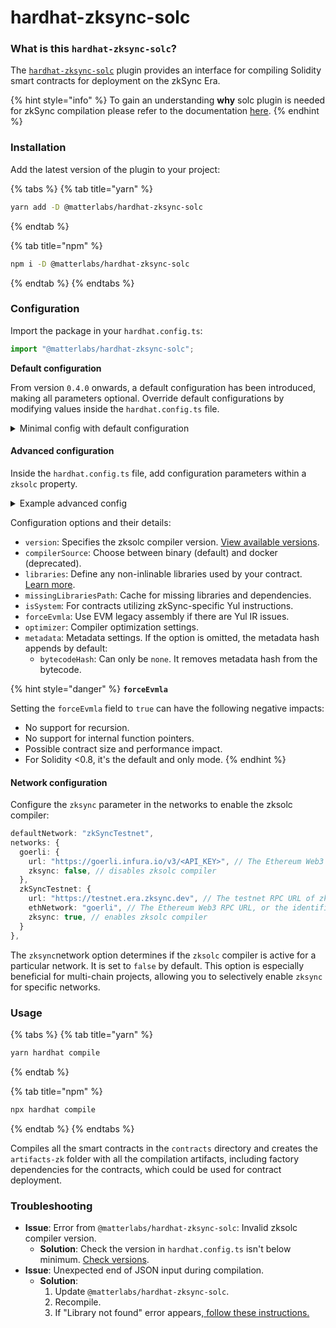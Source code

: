 # hardhat-zksync-solc

### **What is this** `hardhat-zksync-solc`**?**

The [`hardhat-zksync-solc`](https://www.npmjs.com/package/@matterlabs/hardhat-zksync-solc) plugin provides an interface for compiling Solidity smart contracts for deployment on the zkSync Era.

{% hint style="info" %}
To gain an understanding **why** solc plugin is needed for zkSync compilation please refer to the documentation [here](https://era.zksync.io/docs/tools/compiler-toolchain/overview.html).
{% endhint %}

### **Installation**

Add the latest version of the plugin to your project:

{% tabs %}
{% tab title="yarn" %}
```bash
yarn add -D @matterlabs/hardhat-zksync-solc
```
{% endtab %}

{% tab title="npm" %}
```bash
npm i -D @matterlabs/hardhat-zksync-solc
```
{% endtab %}
{% endtabs %}

### Configuration

Import the package in your `hardhat.config.ts`:

```typescript
import "@matterlabs/hardhat-zksync-solc";
```

**Default configuration**&#x20;

From version `0.4.0` onwards, a default configuration has been introduced, making all parameters optional. Override default configurations by modifying values inside the `hardhat.config.ts` file.

<details>

<summary>Minimal config with default configuration</summary>

```typescript
import { HardhatUserConfig } from "hardhat/config";

import "@matterlabs/hardhat-zksync-deploy";
import "@matterlabs/hardhat-zksync-solc";

const config: HardhatUserConfig = {
  zksolc: {},
  defaultNetwork: "zkSyncTestnet",
  networks: {
    hardhat: {
      zksync: false,
    },
    zkSyncTestnet: {
      url: "http://localhost:3050",
      ethNetwork: "http://localhost:8545",
      zksync: true,
    };
  },
  solidity: {
    version: "0.8.20",
  },
};

export default config;
```

</details>

#### Advanced configuration

Inside the `hardhat.config.ts` file, add configuration parameters within a `zksolc` property.

<details>

<summary>Example advanced config</summary>

<pre class="language-typescript"><code class="lang-typescript">import { HardhatUserConfig } from "hardhat/config";

import "@matterlabs/hardhat-zksync-deploy";
import "@matterlabs/hardhat-zksync-solc";

const config: HardhatUserConfig = {
<strong>zksolc: {
</strong>    version: "latest", // optional.
    settings: {
      compilerPath: "zksolc",  // optional. Ignored for compilerSource "docker". Can be used if compiler is located in a specific folder
      libraries:{}, // optional. References to non-inlinable libraries
      missingLibrariesPath: "./.zksolc-libraries-cache/missingLibraryDependencies.json" // optional. This path serves as a cache that stores all the libraries that are missing or have dependencies on other libraries. A `hardhat-zksync-deploy` plugin uses this cache later to compile and deploy the libraries, especially when the `deploy-zksync:libraries` task is executed
      isSystem: false, // optional.  Enables Yul instructions available only for zkSync system contracts and libraries
      forceEvmla: false, // optional. Falls back to EVM legacy assembly if there is a bug with Yul
      optimizer: {
        enabled: true, // optional. True by default
        mode: '3' // optional. 3 by default, z to optimize bytecode size
      },
    }
},
  networks: {
    hardhat: {
      zksync: false,
    },
    zkSyncTestnet: {
      url: "http://localhost:3050",
      ethNetwork: "http://localhost:8545",
      zksync: true,
    };
  },
  solidity: {
    version: "0.8.20",
  },
};

export default config;
</code></pre>

</details>

Configuration options and their details:

* `version`: Specifies the zksolc compiler version. [View available versions](https://chat.openai.com/c/bbd6cd82-dec2-4f11-9e2d-3a2fd63b2f0b).
* `compilerSource`: Choose between binary (default) and docker (deprecated).
* `libraries`: Define any non-inlinable libraries used by your contract. [Learn more](https://chat.openai.com/c/bbd6cd82-dec2-4f11-9e2d-3a2fd63b2f0b).
* `missingLibrariesPath`: Cache for missing libraries and dependencies.
* `isSystem`: For contracts utilizing zkSync-specific Yul instructions.
* `forceEvmla`: Use EVM legacy assembly if there are Yul IR issues.
* `optimizer`: Compiler optimization settings.
* `metadata`: Metadata settings. If the option is omitted, the metadata hash appends by default:
  * `bytecodeHash`: Can only be `none`. It removes metadata hash from the bytecode.

{% hint style="danger" %}
**`forceEvmla`**

Setting the `forceEvmla` field to `true` can have the following negative impacts:

* No support for recursion.
* No support for internal function pointers.
* Possible contract size and performance impact.
* For Solidity <0.8, it's the default and only mode.
{% endhint %}

#### Network configuration

Configure the `zksync` parameter in the networks to enable the zksolc compiler:

```ts
defaultNetwork: "zkSyncTestnet",
networks: {
  goerli: {
    url: "https://goerli.infura.io/v3/<API_KEY>", // The Ethereum Web3 RPC URL (optional).
    zksync: false, // disables zksolc compiler
  },
  zkSyncTestnet: {
    url: "https://testnet.era.zksync.dev", // The testnet RPC URL of zkSync Era network.
    ethNetwork: "goerli", // The Ethereum Web3 RPC URL, or the identifier of the network (e.g. `mainnet` or `goerli`)
    zksync: true, // enables zksolc compiler
  }
},
```

The `zksync`network option determines if the `zksolc` compiler is active for a particular network. It is set to `false` by default. This option is especially beneficial for multi-chain projects, allowing you to selectively enable `zksync` for specific networks.

### Usage

{% tabs %}
{% tab title="yarn" %}
```bash
yarn hardhat compile
```
{% endtab %}

{% tab title="npm" %}
```bash
npx hardhat compile
```
{% endtab %}
{% endtabs %}

Compiles all the smart contracts in the `contracts` directory and creates the `artifacts-zk` folder with all the compilation artifacts, including factory dependencies for the contracts, which could be used for contract deployment.

### **Troubleshooting**

* **Issue**: Error from `@matterlabs/hardhat-zksync-solc`: Invalid zksolc compiler version.
  * **Solution**: Check the version in `hardhat.config.ts` isn't below minimum. [Check versions](https://github.com/matter-labs/zksolc-bin/blob/main/version.json).
* **Issue**: Unexpected end of JSON input during compilation.
  * **Solution**:
    1. Update `@matterlabs/hardhat-zksync-solc`.
    2. Recompile.
    3. If "Library not found" error appears,[ ](https://era.zksync.io/docs/tools/hardhat/compiling-libraries.html)[follow these instructions.](https://era.zksync.io/docs/tools/hardhat/compiling-libraries.html)
